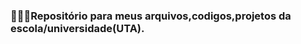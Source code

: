 <h3>👨🏽‍💻Repositório para meus arquivos,codigos,projetos da escola/universidade(UTA).</h3>
<img src"Logo/">
